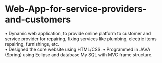 # Web-App-for-service-providers-and-customers
•	Dynamic web application, to provide online platform to customer and service provider for repairing, fixing services like plumbing, electric items repairing, furnishings, etc.    
•	Designed the core website using HTML/CSS.
•	Programmed in JAVA (Spring) using Eclipse and database My SQL with MVC frame structure. 
